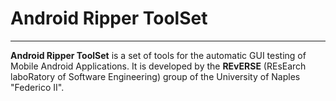 # Android Ripper ToolSet

----

**Android Ripper ToolSet** is a set of tools for the automatic GUI testing of Mobile Android Applications.
It is developed by the **REvERSE** (REsEarch laboRatory of Software Engineering) group of the University of Naples "Federico II".

